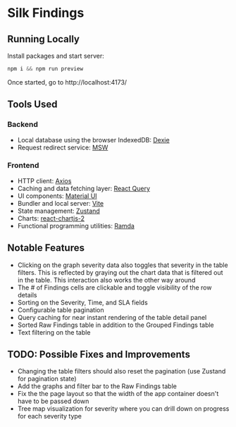 # Silk Findings

## Running Locally

Install packages and start server:

```js
npm i && npm run preview
```

Once started, go to http://localhost:4173/

## Tools Used

### Backend

- Local database using the browser IndexedDB: [Dexie](https://dexie.org/)
- Request redirect service: [MSW](https://mswjs.io/)

### Frontend

- HTTP client: [Axios](https://axios-http.com/)
- Caching and data fetching layer: [React Query](https://tanstack.com/query/v4)
- UI components: [Material UI](https://mui.com/material-ui/getting-started/overview/)
- Bundler and local server: [Vite](https://vitejs.dev/)
- State management: [Zustand](https://docs.pmnd.rs/zustand/getting-started/introduction)
- Charts: [react-chartjs-2](https://react-chartjs-2.js.org/)
- Functional programming utilities: [Ramda](https://ramdajs.com/)

## Notable Features

- Clicking on the graph severity data also toggles that severity in the table filters. This is reflected by graying out the chart data that is filtered out in the table. This interaction also works the other way around
- The # of Findings cells are clickable and toggle visibility of the row details
- Sorting on the Severity, Time, and SLA fields
- Configurable table pagination
- Query caching for near instant rendering of the table detail panel
- Sorted Raw Findings table in addition to the Grouped Findings table
- Text filtering on the table

## TODO: Possible Fixes and Improvements

- Changing the table filters should also reset the pagination (use Zustand for pagination state)
- Add the graphs and filter bar to the Raw Findings table
- Fix the the page layout so that the width of the app container doesn't have to be passed down
- Tree map visualization for severity where you can drill down on progress for each severity type
